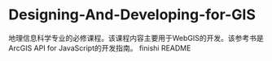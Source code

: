 # Designing-And-Developing-for-GIS
地理信息科学专业的必修课程。该课程内容主要用于WebGIS的开发。该参考书是ArcGIS API for JavaScript的开发指南。
finishi README
